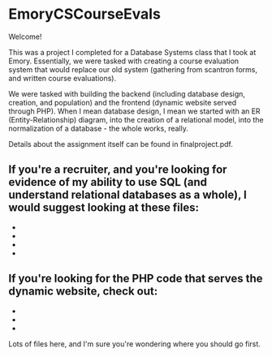 # EmoryCSCourseEvals

Welcome!

This was a project I completed for a Database Systems class that I took at Emory. Essentially, we were tasked with creating a course evaluation system that would replace our old system (gathering from scantron forms, and written course evaluations).

We were tasked with building the backend (including database design, creation, and population) and the frontend (dynamic website served through PHP). When I mean database design, I mean we started with an ER (Entity-Relationship) diagram, into the creation of a relational model, into the normalization of a database - the whole works, really.

Details about the assignment itself can be found in finalproject.pdf.

If you're a recruiter, and you're looking for evidence of my ability to use SQL (and understand relational databases as a whole), I would suggest looking at these files:
- 
- 
-
- 
- 

If you're looking for the PHP code that serves the dynamic website, check out:
- 
- 
- 
- 


Lots of files here, and I'm sure you're wondering where you should go first.
